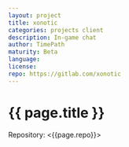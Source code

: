 ```yaml
---
layout: project
title: xonotic
categories: projects client
description: In-game chat
author: TimePath
maturity: Beta
language: 
license: 
repo: https://gitlab.com/xonotic
---
```


# {{ page.title }}


Repository: <{{page.repo}}>

